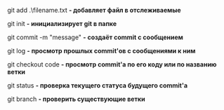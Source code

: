 git add .\filename.txt **- добавляет файл в отслеживаемые**

git init **- инициализирует git в папке**

git commit -m "message" **- создаёт commit с сообщением**

git log **- просмотр прошлых commit'ов с сообщениями к ним**

git checkout code **- просмотр commit'а по его коду или по названию ветки**

git status **- проверка текущего статуса будущего commit'а**

git branch **- проверить существующие ветки**